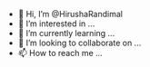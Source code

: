 - 👋 Hi, I’m @HirushaRandimal
- 👀 I’m interested in ...
- 🌱 I’m currently learning ...
- 💞️ I’m looking to collaborate on ...
- 📫 How to reach me ...

<!---
HirushaRandimal/HirushaRandimal is a ✨ special ✨ repository because its `README.md` (this file) appears on your GitHub profile.
You can click the Preview link to take a look at your changes.
--->
